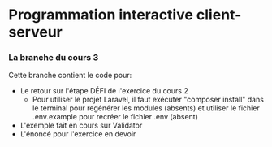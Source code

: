 # Programmation interactive client-serveur
### La branche du cours 3

Cette branche contient le code pour:
- Le retour sur l'étape DÉFI de l'exercice du cours 2
  - Pour utiliser le projet Laravel, il faut exécuter "composer install" dans le terminal pour regénérer les modules (absents) et utiliser le fichier .env.example pour recréer le fichier .env (absent)
- L'exemple fait en cours sur Validator
- L'énoncé pour l'exercice en devoir
